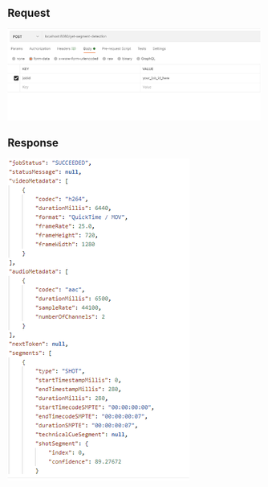 ## Request

![Request](image/GetSegmentDetectionRequest.png)

## Response

![Response](image/GetSegmentDetectionResponse.png)
